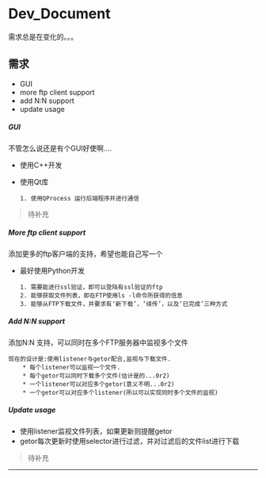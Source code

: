 ﻿Dev_Document
============

   需求总是在变化的。。。

## 需求

   * GUI
   * more ftp client support
   * add N:N support
   * update usage

##### GUI

   不管怎么说还是有个GUI好使啊....

   * 使用C++开发
   * 使用Qt库


         1. 使用QProcess 运行后端程序并进行通信

> 待补充

##### More ftp client support

   添加更多的ftp客户端的支持，希望也能自己写一个

   * 最好使用Python开发



         1. 需要能进行ssl验证，即可以登陆有ssl验证的ftp
         2. 能够获取文件列表，即在FTP使用ls -l命令所获得的信息
         3. 能够从FTP下载文件，并要求有‘新下载’，‘续传’，以及‘已完成’三种方式

##### Add N:N support

   添加N:N 支持，可以同时在多个FTP服务器中监视多个文件

    现在的设计是:使用listener与getor配合,监视与下载文件.
        * 每个listener可以监视一个文件.
        * 每个getor可以同时下载多个文件(估计是的...0r2)
        * 一个listener可以对应多个getor(意义不明...0r2)
        * 一个getor可以对应多个listener(所以可以实现同时多个文件的监视)

##### Update usage

   * 使用listener监视文件列表，如果更新则提醒getor
   * getor每次更新时使用selector进行过滤，并对过滤后的文件list进行下载


> 待补充

------------------
